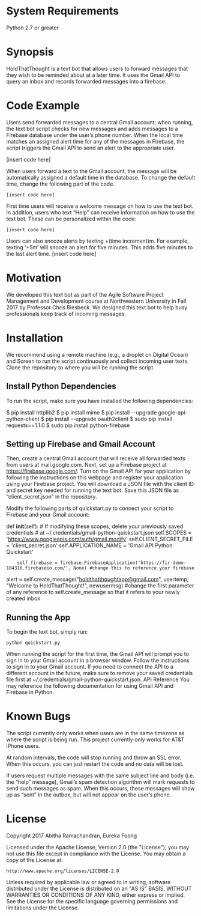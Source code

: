 # System Requirements
Python 2.7 or greater

# Synopsis
HoldThatThought is a text bot that allows users to forward messages that they wish to be reminded about at a later time. It uses the Gmail API to query an inbox and records forwarded messages into a firebase.

# Code Example
Users send forwarded messages to a central Gmail account; when running, the text bot script checks for new messages and adds messages to a Firebase database under the user’s phone number. When the local time matches an assigned alert time for any of the messages in Firebase, the script triggers the Gmail API to send an alert to the appropriate user. 

  [insert code here]

When users forward a text to the Gmail account, the message will be automatically assigned a default time in the database. To change the default time, change the following part of the code. 

	[insert code here]

First time users will receive a welcome message on how to use the text bot. In addition, users who text “Help” can receive information on how to use the text bot. These can be personalized within the code: 

	[insert code here]

Users can also snooze alerts by texting +(time increment)m. For example, texting ‘+5m’ will snooze an alert for five minutes. This adds five minutes to the last alert time. 
	[insert code here]

# Motivation
We developed this text bot as part of the Agile Software Project Management and Development course at Northwestern University in Fall 2017 by Professor Chris Riesbeck. We designed this text bot to help busy professionals keep track of incoming messages. 

# Installation
We recommend using a remote machine (e.g., a droplet on Digital Ocean) and Screen to run the script continuously and collect incoming user texts. Clone the repository to where you will be running the script. 

## Install Python Dependencies
To run the script, make sure you have installed the following dependencies:

$ pip install httplib2
$ pip install mime
$ pip install --upgrade google-api-python-client
$ pip install --upgrade oauth2client
$ sudo pip install requests==1.1.0
$ sudo pip install python-firebase

## Setting up Firebase and Gmail Account
Then, create a central Gmail account that will receive all forwarded texts from users at mail.google.com. Next, set up a Firebase project at https://firebase.google.com/. Turn on the Gmail API for your application by following the instructions on this webpage and register your application using your Firebase project. You will download a JSON file with the client ID and secret key needed for running the text bot. Save this JSON file as “client_secret.json” in the repository. 

Modify the following parts of quickstart.py to connect your script to Firebase and your Gmail account: 

def __init__(self):
        # If modifying these scopes, delete your previously saved credentials
        # at ~/.credentials/gmail-python-quickstart.json
        self.SCOPES = 'https://www.googleapis.com/auth/gmail.modify'
        self.CLIENT_SECRET_FILE = 'client_secret.json'
        self.APPLICATION_NAME = 'Gmail API Python Quickstart'

        self.firebase = firebase.FirebaseApplication('https://fir-demo-184316.firebaseio.com/', None) #change this to reference your firebase

alert = self.create_message("holdthatthoughtapp@gmail.com", usertemp, "Welcome to HoldThatThought!", newusermsg) #change the first parameter of any reference to self.create_message so that it refers to your newly created inbox

## Running the App
To begin the text bot, simply run:
	
	python quickstart.py 

When running the script for the first time, the Gmail API will prompt you to sign in to your Gmail account in a browser window. Follow the instructions to sign in to your Gmail account. If you need to connect the API to a different account in the future, make sure to remove your saved credentials file first at ~/.credentials/gmail-python-quickstart.json.
API Reference
You may reference the following documentation for using Gmail API and Firebase in Python. 

# Known Bugs
The script currently only works when users are in the same timezone as where the script is being run. 
This project currently only works for AT&T iPhone users. 

At random intervals, the code will stop running and throw an SSL error. When this occurs, you can just restart the code and no data will be lost. 

If users request multiple messages with the same subject line and body (i.e. the “help” message), Gmail’s spam detection algorithm will mark requests to send such messages as spam. When this occurs, these messages will show up as “sent” in the outbox, but will not appear on the user’s phone. 

# License
Copyright 2017 Abitha Ramachandran, Eureka Foong

Licensed under the Apache License, Version 2.0 (the "License"); you may not use this file except in compliance with the License. You may obtain a copy of the License at:

    http://www.apache.org/licenses/LICENSE-2.0 

Unless required by applicable law or agreed to in writing, software distributed under the License is distributed on an "AS IS" BASIS, WITHOUT WARRANTIES OR CONDITIONS OF ANY KIND, either express or implied. See the License for the specific language governing permissions and limitations under the License.

